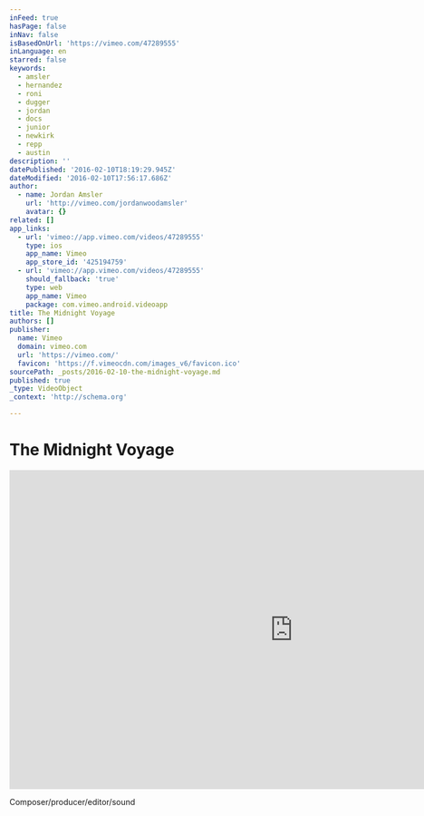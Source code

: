 ```yaml
---
inFeed: true
hasPage: false
inNav: false
isBasedOnUrl: 'https://vimeo.com/47289555'
inLanguage: en
starred: false
keywords:
  - amsler
  - hernandez
  - roni
  - dugger
  - jordan
  - docs
  - junior
  - newkirk
  - repp
  - austin
description: ''
datePublished: '2016-02-10T18:19:29.945Z'
dateModified: '2016-02-10T17:56:17.686Z'
author:
  - name: Jordan Amsler
    url: 'http://vimeo.com/jordanwoodamsler'
    avatar: {}
related: []
app_links:
  - url: 'vimeo://app.vimeo.com/videos/47289555'
    type: ios
    app_name: Vimeo
    app_store_id: '425194759'
  - url: 'vimeo://app.vimeo.com/videos/47289555'
    should_fallback: 'true'
    type: web
    app_name: Vimeo
    package: com.vimeo.android.videoapp
title: The Midnight Voyage
authors: []
publisher:
  name: Vimeo
  domain: vimeo.com
  url: 'https://vimeo.com/'
  favicon: 'https://f.vimeocdn.com/images_v6/favicon.ico'
sourcePath: _posts/2016-02-10-the-midnight-voyage.md
published: true
_type: VideoObject
_context: 'http://schema.org'

---
```

# The Midnight Voyage

<iframe src="https://cdn.embedly.com/widgets/media.html?src=https%3A%2F%2Fplayer.vimeo.com%2Fvideo%2F47289555&amp;url=https%3A%2F%2Fvimeo.com%2F47289555&amp;image=http%3A%2F%2Fi.vimeocdn.com%2Fvideo%2F329074930_1280.jpg&amp;key=b7d04c9b404c499eba89ee7072e1c4f7&amp;type=text%2Fhtml&amp;schema=vimeo" width="1000" height="563" scrolling="no" frameborder="0" allowfullscreen="allowfullscreen" style=""></iframe>

Composer/producer/editor/sound
